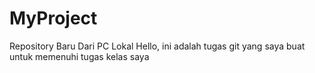 # MyProject
Repository Baru Dari PC Lokal 
Hello, ini adalah tugas git yang saya buat untuk memenuhi tugas kelas saya
